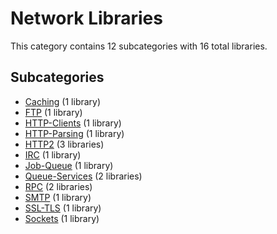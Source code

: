 # Network Libraries

This category contains 12 subcategories with 16 total libraries.

## Subcategories

- [Caching](Caching.md) (1 library)
- [FTP](FTP.md) (1 library)
- [HTTP-Clients](HTTP-Clients.md) (1 library)
- [HTTP-Parsing](HTTP-Parsing.md) (1 library)
- [HTTP2](HTTP2.md) (3 libraries)
- [IRC](IRC.md) (1 library)
- [Job-Queue](Job-Queue.md) (1 library)
- [Queue-Services](Queue-Services.md) (2 libraries)
- [RPC](RPC.md) (2 libraries)
- [SMTP](SMTP.md) (1 library)
- [SSL-TLS](SSL-TLS.md) (1 library)
- [Sockets](Sockets.md) (1 library)
